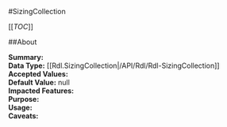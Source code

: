 #SizingCollection

[[_TOC_]]

##About

**Summary:**   
**Data Type:** [[Rdl.SizingCollection|/API/Rdl/Rdl-SizingCollection]]  
**Accepted Values:**   
**Default Value:** null  
**Impacted Features:**   
**Purpose:**   
**Usage:**   
**Caveats:**   

